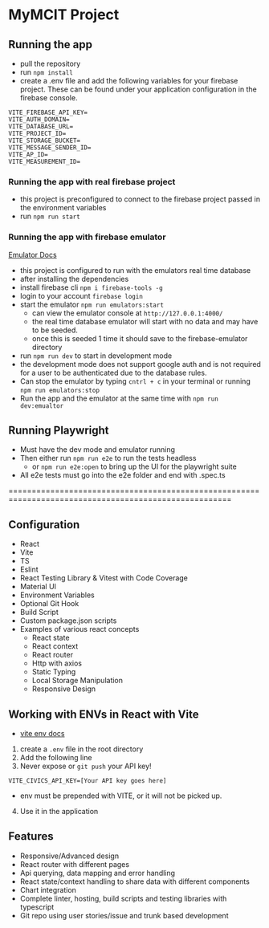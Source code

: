 # MyMCIT Project


## Running the app

- pull the repository
- run `npm install`
- create a .env file and add the following variables for your firebase project. These can be found under your application configuration in the firebase console.
```
VITE_FIREBASE_API_KEY=
VITE_AUTH_DOMAIN=
VITE_DATABASE_URL=
VITE_PROJECT_ID=
VITE_STORAGE_BUCKET=
VITE_MESSAGE_SENDER_ID=
VITE_AP_ID=
VITE_MEASUREMENT_ID=
```

### Running the app with real firebase project
- this project is preconfigured to connect to the firebase project passed in the environment variables
- run `npm run start`


### Running the app with firebase emulator
 [Emulator Docs](https://firebase.google.com/docs/emulator-suite)
- this project is configured to run with the emulators real time database
- after installing the dependencies
- install firebase cli `npm i firebase-tools -g`
- login to your account `firebase login`
- start the emulator `npm run emulators:start`
  - can view the emulator console at `http://127.0.0.1:4000/ `
  - the real time database emulator will start with no data and may have to be seeded.
  - once this is seeded 1 time it should save to the firebase-emulator directory
- run `npm run dev` to start in development mode
- the development mode does not support google auth and is not required for a user to be authenticated due to the database rules.
- Can stop the emulator by typing `cntrl + c` in your terminal or running `npm run emulators:stop`
- Run the app and the emulator at the same time with `npm run dev:emualtor`

## Running Playwright
- Must have the dev mode and emulator running
- Then either run `npm run e2e` to run the tests headless
  - or `npm run e2e:open` to bring up the UI for the playwright suite
- All e2e tests must go into the e2e folder and end with .spec.ts

======================================================================================================

## Configuration 
- React 
- Vite 
- TS
- Eslint
- React Testing Library & Vitest with Code Coverage
- Material UI
- Environment Variables
- Optional Git Hook
- Build Script
- Custom package.json scripts
- Examples of various react concepts
  - React state
  - React context
  - React router
  - Http with axios
  - Static Typing
  - Local Storage Manipulation
  - Responsive Design 





## Working with ENVs in React with Vite

- [vite env docs](https://vitejs.dev/guide/env-and-mode.html)

1. create a `.env` file in the root directory
2. Add the following line
3. Never expose or `git push` your API key!

```
VITE_CIVICS_API_KEY=[Your API key goes here]
```

- env must be prepended with VITE, or it will not be picked up.

4. Use it in the application


## Features ##
- Responsive/Advanced design
- React router with different pages
- Api querying, data mapping and error handling
- React state/context handling to share data with different components
- Chart integration
- Complete linter, hosting, build scripts and testing libraries with typescript
- Git repo using user stories/issue and trunk based development
